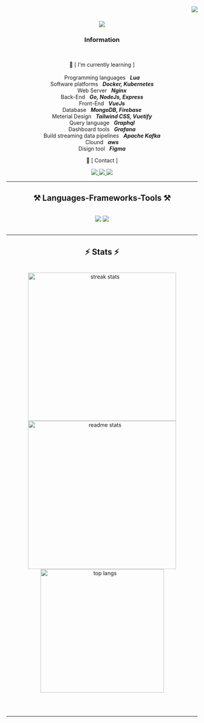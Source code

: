 <img align="right" src="https://visitor-badge.laobi.icu/badge?page_id=jaraboiii.jaraboiii" />

<h1 align="center">
    <img src="https://readme-typing-svg.herokuapp.com/?font=Righteous&size=35&center=true&vCenter=true&width=500&height=70&duration=4000&lines=Hi+There!+👋;+I'm+jaraboiii;" />
</h1>

<h3 align="center">Information</h3>

<br/>

<div align="center">
    
🌱 [ I'm currently learning ] </br></br>
Programming languages &nbsp; <i>**Lua**</i> </br>
Software platforms &nbsp; <i>**Docker, Kubernetes**</i> </br>
Web Server &nbsp; <i>**Nginx**</i> </br>
Back-End &nbsp; <i>**Go, NodeJs, Express**</i> </br>
Front-End &nbsp; <i>**VueJs**</i> </br>
Database &nbsp; <i>**MongoDB, Firebase**</i> </br>
Meterial Design &nbsp; <i>**Tailwind CSS, Vuetify**</i> </br>
Query language &nbsp; <i>**Graphql**</i> </br>
Dashboard tools &nbsp; <i>**Grafana**</i> </br>
Build streaming data pipelines &nbsp; <i>**Apache Kafka**</i> </br>
Clound &nbsp; <i>**aws**</i> </br>
Disign tool &nbsp; <i>**Figma**</i> </br>

💬 [ Contact ]

 </div>
 
<div align="center"> 
  <a href="https://www.facebook.com/J4RaBee/" target="_blank">
    <img src="https://img.shields.io/badge/Facebook-1877F2?style=for-the-badge&logo=facebook&logoColor=white" target="_blank" />
  </a>
  <a href="https://www.youtube.com/@JARABEEII/videos" target="_blank">
    <img src="https://img.shields.io/badge/YouTube-FF0000?style=for-the-badge&logo=youtube&logoColor=white" target="_blank" />
  </a>
  <a href="https://www.instagram.com/n.ninnina/" target="_blank">
     <img src="https://img.shields.io/badge/Instagram-E4405F?style=for-the-badge&logo=instagram&logoColor=white" target="_blank" />
  </a>
</div>

 <hr/>
 
<h2 align="center">⚒️ Languages-Frameworks-Tools ⚒️</h2>
<br/>
<div align="center">
    <img src="https://skillicons.dev/icons?i=vscode,postman,arduino,bash,discord,git,github,ps,pr,windows,nextjs" />
    <img src="https://skillicons.dev/icons?i=sql,php,bootstrap,c,css,dart,flutter,html,js,mysql,nodejs,js,npm,php" /><br>
</div>

<br/>
<hr/>

<h2 align="center">⚡ Stats ⚡</h2>
<br>
<div align=center>
  <img width=390 src="https://github-readme-streak-stats-salesp07.vercel.app/?user=jaraboiii&count_private=true&theme=react&border_radius=10" alt="streak stats"/>
  <img width=390 src="https://github-readme-stats-salesp07.vercel.app/api?username=jaraboiii&count_private=true&show_icons=true&theme=react&rank_icon=github&border_radius=10" alt="readme stats" />
  <br/>
  <img width=325 align="center" src="https://github-readme-stats-salesp07.vercel.app/api/top-langs/?username=jaraboiii&hide=HTML&langs_count=8&layout=compact&theme=react&border_radius=10&size_weight=0.5&count_weight=0.5&exclude_repo=github-readme-stats" alt="top langs" />
</div>

<br/><br/>

<hr/>
